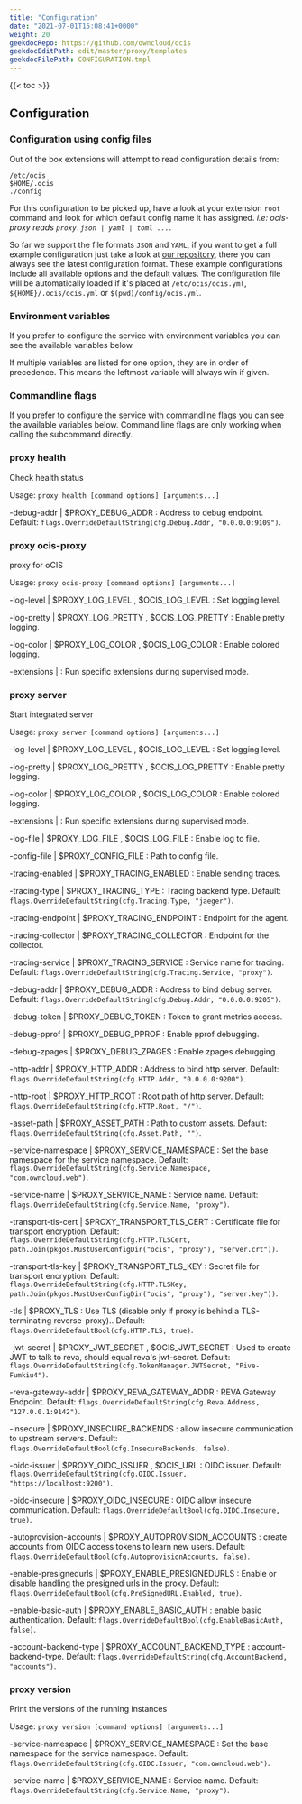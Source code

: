```yaml
---
title: "Configuration"
date: "2021-07-01T15:08:41+0000"
weight: 20
geekdocRepo: https://github.com/owncloud/ocis
geekdocEditPath: edit/master/proxy/templates
geekdocFilePath: CONFIGURATION.tmpl
---
```


{{< toc >}}

## Configuration

### Configuration using config files

Out of the box extensions will attempt to read configuration details from:

```console
/etc/ocis
$HOME/.ocis
./config
```

For this configuration to be picked up, have a look at your extension `root` command and look for which default config name it has assigned. *i.e: ocis-proxy reads `proxy.json | yaml | toml ...`*.

So far we support the file formats `JSON` and `YAML`, if you want to get a full example configuration just take a look at [our repository](https://github.com/owncloud/ocis/tree/master/proxy/config), there you can always see the latest configuration format. These example configurations include all available options and the default values. The configuration file will be automatically loaded if it's placed at `/etc/ocis/ocis.yml`, `${HOME}/.ocis/ocis.yml` or `$(pwd)/config/ocis.yml`.

### Environment variables

If you prefer to configure the service with environment variables you can see the available variables below.

If multiple variables are listed for one option, they are in order of precedence. This means the leftmost variable will always win if given.

### Commandline flags

If you prefer to configure the service with commandline flags you can see the available variables below. Command line flags are only working when calling the subcommand directly.

### proxy health

Check health status

Usage: `proxy health [command options] [arguments...]`






-debug-addr |  $PROXY_DEBUG_ADDR
: Address to debug endpoint. Default: `flags.OverrideDefaultString(cfg.Debug.Addr, "0.0.0.0:9109")`.































### proxy ocis-proxy

proxy for oCIS

Usage: `proxy ocis-proxy [command options] [arguments...]`


-log-level |  $PROXY_LOG_LEVEL , $OCIS_LOG_LEVEL
: Set logging level.


-log-pretty |  $PROXY_LOG_PRETTY , $OCIS_LOG_PRETTY
: Enable pretty logging.


-log-color |  $PROXY_LOG_COLOR , $OCIS_LOG_COLOR
: Enable colored logging.


-extensions | 
: Run specific extensions during supervised mode.
































### proxy server

Start integrated server

Usage: `proxy server [command options] [arguments...]`


-log-level |  $PROXY_LOG_LEVEL , $OCIS_LOG_LEVEL
: Set logging level.


-log-pretty |  $PROXY_LOG_PRETTY , $OCIS_LOG_PRETTY
: Enable pretty logging.


-log-color |  $PROXY_LOG_COLOR , $OCIS_LOG_COLOR
: Enable colored logging.


-extensions | 
: Run specific extensions during supervised mode.



-log-file |  $PROXY_LOG_FILE , $OCIS_LOG_FILE
: Enable log to file.


-config-file |  $PROXY_CONFIG_FILE
: Path to config file.


-tracing-enabled |  $PROXY_TRACING_ENABLED
: Enable sending traces.


-tracing-type |  $PROXY_TRACING_TYPE
: Tracing backend type. Default: `flags.OverrideDefaultString(cfg.Tracing.Type, "jaeger")`.


-tracing-endpoint |  $PROXY_TRACING_ENDPOINT
: Endpoint for the agent.


-tracing-collector |  $PROXY_TRACING_COLLECTOR
: Endpoint for the collector.


-tracing-service |  $PROXY_TRACING_SERVICE
: Service name for tracing. Default: `flags.OverrideDefaultString(cfg.Tracing.Service, "proxy")`.


-debug-addr |  $PROXY_DEBUG_ADDR
: Address to bind debug server. Default: `flags.OverrideDefaultString(cfg.Debug.Addr, "0.0.0.0:9205")`.


-debug-token |  $PROXY_DEBUG_TOKEN
: Token to grant metrics access.


-debug-pprof |  $PROXY_DEBUG_PPROF
: Enable pprof debugging.


-debug-zpages |  $PROXY_DEBUG_ZPAGES
: Enable zpages debugging.


-http-addr |  $PROXY_HTTP_ADDR
: Address to bind http server. Default: `flags.OverrideDefaultString(cfg.HTTP.Addr, "0.0.0.0:9200")`.


-http-root |  $PROXY_HTTP_ROOT
: Root path of http server. Default: `flags.OverrideDefaultString(cfg.HTTP.Root, "/")`.


-asset-path |  $PROXY_ASSET_PATH
: Path to custom assets. Default: `flags.OverrideDefaultString(cfg.Asset.Path, "")`.


-service-namespace |  $PROXY_SERVICE_NAMESPACE
: Set the base namespace for the service namespace. Default: `flags.OverrideDefaultString(cfg.Service.Namespace, "com.owncloud.web")`.


-service-name |  $PROXY_SERVICE_NAME
: Service name. Default: `flags.OverrideDefaultString(cfg.Service.Name, "proxy")`.


-transport-tls-cert |  $PROXY_TRANSPORT_TLS_CERT
: Certificate file for transport encryption. Default: `flags.OverrideDefaultString(cfg.HTTP.TLSCert, path.Join(pkgos.MustUserConfigDir("ocis", "proxy"), "server.crt"))`.


-transport-tls-key |  $PROXY_TRANSPORT_TLS_KEY
: Secret file for transport encryption. Default: `flags.OverrideDefaultString(cfg.HTTP.TLSKey, path.Join(pkgos.MustUserConfigDir("ocis", "proxy"), "server.key"))`.


-tls |  $PROXY_TLS
: Use TLS (disable only if proxy is behind a TLS-terminating reverse-proxy).. Default: `flags.OverrideDefaultBool(cfg.HTTP.TLS, true)`.


-jwt-secret |  $PROXY_JWT_SECRET , $OCIS_JWT_SECRET
: Used to create JWT to talk to reva, should equal reva's jwt-secret. Default: `flags.OverrideDefaultString(cfg.TokenManager.JWTSecret, "Pive-Fumkiu4")`.


-reva-gateway-addr |  $PROXY_REVA_GATEWAY_ADDR
: REVA Gateway Endpoint. Default: `flags.OverrideDefaultString(cfg.Reva.Address, "127.0.0.1:9142")`.


-insecure |  $PROXY_INSECURE_BACKENDS
: allow insecure communication to upstream servers. Default: `flags.OverrideDefaultBool(cfg.InsecureBackends, false)`.


-oidc-issuer |  $PROXY_OIDC_ISSUER , $OCIS_URL
: OIDC issuer. Default: `flags.OverrideDefaultString(cfg.OIDC.Issuer, "https://localhost:9200")`.


-oidc-insecure |  $PROXY_OIDC_INSECURE
: OIDC allow insecure communication. Default: `flags.OverrideDefaultBool(cfg.OIDC.Insecure, true)`.


-autoprovision-accounts |  $PROXY_AUTOPROVISION_ACCOUNTS
: create accounts from OIDC access tokens to learn new users. Default: `flags.OverrideDefaultBool(cfg.AutoprovisionAccounts, false)`.


-enable-presignedurls |  $PROXY_ENABLE_PRESIGNEDURLS
: Enable or disable handling the presigned urls in the proxy. Default: `flags.OverrideDefaultBool(cfg.PreSignedURL.Enabled, true)`.


-enable-basic-auth |  $PROXY_ENABLE_BASIC_AUTH
: enable basic authentication. Default: `flags.OverrideDefaultBool(cfg.EnableBasicAuth, false)`.


-account-backend-type |  $PROXY_ACCOUNT_BACKEND_TYPE
: account-backend-type. Default: `flags.OverrideDefaultString(cfg.AccountBackend, "accounts")`.



### proxy version

Print the versions of the running instances

Usage: `proxy version [command options] [arguments...]`



































-service-namespace |  $PROXY_SERVICE_NAMESPACE
: Set the base namespace for the service namespace. Default: `flags.OverrideDefaultString(cfg.OIDC.Issuer, "com.owncloud.web")`.


-service-name |  $PROXY_SERVICE_NAME
: Service name. Default: `flags.OverrideDefaultString(cfg.Service.Name, "proxy")`.

